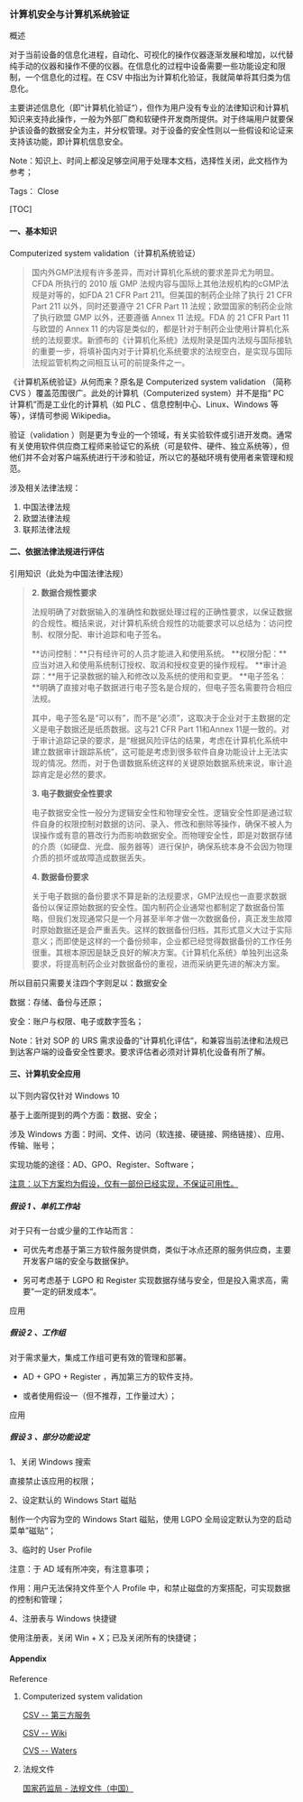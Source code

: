 ### 计算机安全与计算机系统验证

概述

对于当前设备的信息化进程，自动化、可视化的操作仪器逐渐发展和增加，以代替纯手动的仪器和操作不便的仪器。在信息化的过程中设备需要一些功能设定和限制，一个信息化的过程。在 CSV 中指出为计算机化验证，我就简单将其归类为信息化。

主要讲述信息化（即”计算机化验证“），但作为用户没有专业的法律知识和计算机知识来支持此操作，一般为外部厂商和软硬件开发商所提供。对于终端用户就要保护该设备的数据安全为主，并分权管理。对于设备的安全性则以一些假设和论证来支持该功能，即计算机信息安全。

Note：知识上、时间上都没足够空间用于处理本文档，选择性关闭，此文档作为参考；

Tags： Close

[TOC]

#### 一、基本知识

Computerized system validation（计算机系统验证）

> 国内外GMP法规有许多差异，而对计算机化系统的要求差异尤为明显。CFDA 所执行的 2010 版 GMP 法规内容与国际上其他法规机构的cGMP法规是对等的，如FDA 21 CFR Part 211。但美国的制药企业除了执行 21 CFR Part 211 以外，同时还要遵守 21 CFR Part 11 法规；欧盟国家的制药企业除了执行欧盟 GMP 以外，还要遵循 Annex 11 法规。FDA 的 21 CFR Part 11 与欧盟的 Annex 11 的内容是类似的，都是针对于制药企业使用计算机化系统的法规要求。新颁布的《计算机化系统》法规附录是国内法规与国际接轨的重要一步，将填补国内对于计算机化系统要求的法规空白，是实现与国际法规监管机构之间相互认可的前提条件之一。

《计算机系统验证》从何而来？原名是 Computerized system validation （简称 CVS ）覆盖范围很广。此处的计算机（Computerized system）并不是指“ PC 计算机”而是工业化的计算机（如 PLC 、信息控制中心、Linux、Windows 等等），详情可参阅 Wikipedia。

验证（validation ）则是更为专业的一个领域，有关实验软件或引进开发商。通常有关使用软件供应商工程师来验证它的系统（可是软件、硬件、独立系统等），但他们并不会对客户端系统进行干涉和验证，所以它的基础环境有使用者来管理和规范。



涉及相关法律法规：

1. 中国法律法规
2. 欧盟法律法规
3. 联邦法律法规



#### 二、依据法律法规进行评估

引用知识（此处为中国法律法规）

> **2. 数据合规性要求**
>
> 法规明确了对数据输入的准确性和数据处理过程的正确性要求，以保证数据的合规性。概括来说，对计算机系统合规性的功能要求可以总结为：访问控制、权限分配、审计追踪和电子签名。
>
> **访问控制：**只有经许可的人员才能进入和使用系统。
> **权限分配：**应当对进入和使用系统制订授权、取消和授权变更的操作规程。
> **审计追踪：**用于记录数据的输入和修改以及系统的使用和变更。
> **电子签名：**明确了直接对电子数据进行电子签名是合规的，但电子签名需要符合相应法规。
>
> 其中，电子签名是“可以有”，而不是“必须”，这取决于企业对于主数据的定义是电子数据还是纸质数据。这与21 CFR Part 11和Annex 11是一致的。对于审计追踪记录的要求，是“根据风险评估的结果，考虑在计算机化系统中建立数据审计跟踪系统”，这可能是考虑到很多软件自身功能设计上无法实现的情况。然而，对于色谱数据系统这样的关键原始数据系统来说，审计追踪肯定是必然的要求。
>
> **3. 电子数据安全性要求**
>
> 电子数据安全性一般分为逻辑安全性和物理安全性。逻辑安全性即是通过软件自身的权限控制对数据的访问、录入、修改和删除等操作，确保不被人为误操作或有意的篡改行为而影响数据安全。而物理安全性，即是对数据存储的介质（如硬盘、光盘、服务器等）进行保护，确保系统本身不会因为物理介质的损坏或故障造成数据丢失。
>
> **4. 数据备份要求**
>
> 关于电子数据的备份要求不算是新的法规要求，GMP法规也一直要求数据备份以保证原始数据的安全性。国内制药企业通常也都制定了数据备份策略，但我们发现通常只是一个月甚至半年才做一次数据备份，真正发生故障时原始数据还是会严重丢失。这样的数据备份归档，其形式意义大过于实际意义；而即使是这样的一个备份频率，企业都已经觉得数据备份的工作任务很重。其根本原因是缺乏良好的解决方案。《计算机化系统》单独列出这条要求，将提高制药企业对数据备份的重视，进而采纳更先进的解决方案。

所以目前只需要关注四个字则足以：数据安全

数据：存储、备份与还原；

安全：账户与权限、电子或数字签名；

Note：针对 SOP 的 URS 需求设备的”计算机化评估“，和兼容当前法律和法规已到达客户端的设备安全性要求。要求评估者必须对计算机化设备有所了解。



#### 三、计算机安全应用

以下则内容仅针对 Windows 10 

基于上面所提到的两个方面：数据、安全；

涉及 Windows 方面：时间、文件、访问（软连接、硬链接、网络链接）、应用、传输、账号；

实现功能的途径：AD、GPO、Register、Software；



<u>注意：以下方案均为假设，仅有一部份已经实现，不保证可用性。</u>



##### 假设 1 、单机工作站

对于只有一台或少量的工作站而言：

- 可优先考虑基于第三方软件服务提供商，类似于冰点还原的服务供应商，主要开发客户端的安全与数据保护。

- 另可考虑基于 LGPO 和 Register 实现数据存储与安全，但是投入需求高，需要”一定的研发成本“。

应用



##### 假设 2 、工作组 

对于需求量大，集成工作组可更有效的管理和部署。

- AD + GPO + Register ，再加第三方的软件支持。

- 或者使用假设一（但不推荐，工作量过大）；

应用



##### 假设 3 、部分功能设定

1、关闭 Windows 搜索

直接禁止该应用的权限；



2、设定默认的 Windows Start 磁贴

制作一个内容为空的 Windows Start 磁贴，使用 LGPO 全局设定默认为空的启动菜单”磁贴“；



3、临时的 User Profile

注意：于 AD 域有所冲突，有注意事项；

作用：用户无法保持文件至个人 Profile 中，和禁止磁盘的方案搭配，可实现数据的控制和管理；



4、注册表与 Windows 快捷键

使用注册表，关闭 Win + X；已及关闭所有的快捷键；



#### Appendix

Reference

1. Computerized system validation

   [CSV -- 第三方服务](https://www.johner-institute.com/articles/qm-system-iso-13485/csv/)

   [CSV -- Wiki](https://en.wikipedia.org/wiki/Computerized_system_validation)

   [CVS -- Waters](https://www.waters.com/waters/zh_CN/GMP附录《计算机化系统》法规简介/nav.htm?locale=122&cid=134867724)

2. 法规文件

   [国家药监局 - 法规文件（中国）](https://www.nmpa.gov.cn/xxgk/fgwj/index.html)

   


